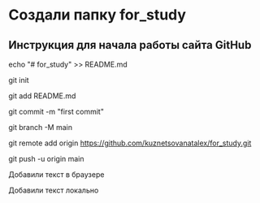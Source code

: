 ﻿# Создали папку for_study

## Инструкция для начала работы  сайта GitHub

echo "# for_study" >> README.md

  git init

  git add README.md

  git commit -m "first commit"

  git branch -M main

  git remote add origin https://github.com/kuznetsovanatalex/for_study.git

  git push -u origin main

  Добавили текст в браузере

Добавили текст локально